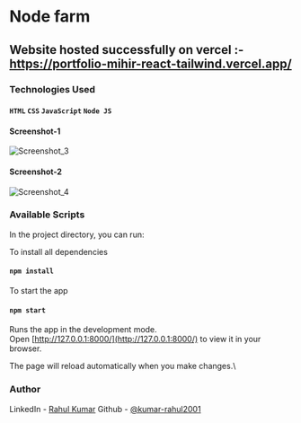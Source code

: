 # Node farm

## Website hosted successfully on vercel :- https://portfolio-mihir-react-tailwind.vercel.app/

### Technologies Used

#### `HTML` `CSS` `JavaScript` `Node JS`

#### Screenshot-1

![Screenshot_3](https://user-images.githubusercontent.com/90920811/216261385-4123d890-eabf-4f11-a5cc-040a5a975a65.png)

#### Screenshot-2

![Screenshot_4](https://user-images.githubusercontent.com/90920811/216261425-3041ed37-4998-4d5f-8ef7-0587b8fd7933.png)

### Available Scripts

In the project directory, you can run:

To install all dependencies

#### `npm install`

To start the app

#### `npm start`

Runs the app in the development mode.\
Open [http://127.0.0.1:8000/](http://127.0.0.1:8000/) to view it in your browser.

The page will reload automatically when you make changes.\

### Author

LinkedIn - [Rahul Kumar](https://www.linkedin.com/in/kumar-rahul2001/)
Github - [@kumar-rahul2001](https://github.com/kumar-rahul2001)
